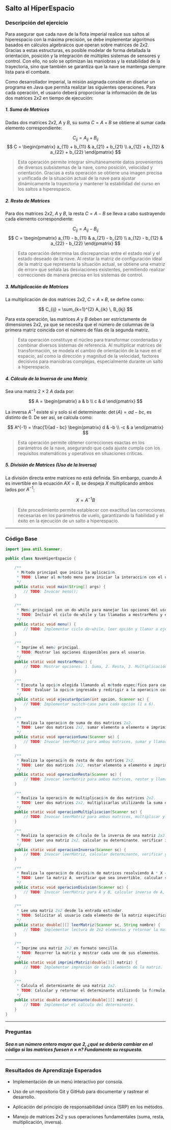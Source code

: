 ## Salto al HiperEspacio

### Descripción del ejercicio

Para asegurar que cada nave de la flota imperial realice sus saltos al hiperespacio con la máxima precisión, se debe implementar algoritmos basados en cálculos algebraicos que operan sobre matrices de $2 x 2$. Gracias a estas estructuras, es posible modelar de forma detallada la orientación, posición y la integración de múltiples sistemas de sensores y control. Con ello, no solo se optimizan las maniobras y la estabilidad de la trayectoria, sino que también se garantiza que la nave se mantenga siempre lista para el combate.

Como desarrollador imperial, la misión asignada consiste en diseñar un programa en Java que permita realizar las siguientes operaciones. Para cada operación, el usuario deberá proporcionar la información de de las dos matrices $2 x 2$ en tiempo de ejecución:

##### 1. Suma de Matrices

Dadas dos matrices $2 x 2$, $A$ y $B$, su suma $C = A + B$ se obtiene al sumar cada elemento correspondiente:

$$
C_{ij} = A_{ij} + B_{ij}
$$
$$
C = 
\begin{pmatrix}
a_{11} + b_{11} & a_{21} + b_{21} \\
a_{12} + b_{12} & a_{22} + b_{22}
\end{pmatrix}
$$

> Esta operación permite integrar simultáneamente datos provenientes de diversos subsistemas de la nave, como posición, velocidad y orientación. Gracias a esta operación se obtiene una imagen precisa y unificada de la situación actual de la nave para ajustar dinámicamente la trayectoria y mantener la estabilidad del curso en los saltos a hiperespacio.

##### 2. Resta de Matrices

Para dos matrices $2 x 2$, $A$ y $B$, la resta $C = A - B$ se lleva a cabo sustrayendo cada elemento correspondiente:

$$
C_{ij} = A_{ij} - B_{ij}
$$
$$
C =
\begin{pmatrix}
a_{11} - b_{11} & a_{21} - b_{21} \\
a_{12} - b_{12} & a_{22} - b_{22}
\end{pmatrix}
$$

> Esta operación determina las discrepancias entre el estado real y el estado deseado de la nave. Al restar la matriz de configuración ideal de la matriz que representa la situación actual, se obtiene una «matriz de error» que señala las desviaciones existentes, permitiendo realizar correcciones de manera precisa en los sistemas de control.

##### 3. Multiplicación de Matrices

La multiplicación de dos matrices $2 x 2$, $C = A \times B$, se define como:

$$
C_{ij} = \sum_{k=1}^{2} A_{ik} \, B_{kj}
$$

Para esta operación, las matrices $A$ y $B$ deben ser estrictamente de dimensiones $2 x 2$, ya que se necesita que el número de columnas de la primera matriz coincida con el número de filas de la segunda matriz.

> Esta operación constituye el núcleo para transformar coordenadas y combinar diversos sistemas de referencia. Al multiplicar matrices de transformación, se modela el cambio de orientación de la nave en el espacio, así como la dirección y magnitud de la velocidad, factores decisivos para maniobras complejas, especialmente durante un salto a hiperespacio.

##### 4. Cálculo de la Inversa de una Matriz

Sea una matriz $2 \times 2$ $A$ dada por:

$$
A = \begin{pmatrix}
a & b \\
c & d
\end{pmatrix}
$$

La inversa $A^{-1}$ existe si y solo si el determinante: $\det(A) = ad - bc$, es distinto de 0. De ser así, se calcula como:

$$
A^{-1} = \frac{1}{ad - bc}
\begin{pmatrix}
d & -b \\
-c & a
\end{pmatrix}
$$

> Esta operación permite obtener correcciones exactas en los parámetros de la nave, asegurando que cada ajuste cumpla con los requisitos matemáticos y operativos en situaciones críticas.

##### 5. División de Matrices (Uso de la Inversa)

La división directa entre matrices no está definida. Sin embargo, cuando $A$ es invertible en la ecuación $A X = B$, se despeja $X$ multiplicando ambos lados por $A^{-1}$:

$$
X = A^{-1} B
$$

> Este procedimiento permite establecer con exactitud las correcciones necesarias en los parámetros de vuelo, garantizando la fiabilidad y el éxito en la ejecución de un salto a hiperespacio.

---
### Código Base

```java
import java.util.Scanner;

public class NaveHiperEspacio {

    /**
     * Método principal que inicia la aplicación.
     * TODO: Llamar al método menu para iniciar la interacción con el usuario.
     */
    public static void main(String[] args) {
        // TODO: Invocar menu();
    }

    /**
     * Menú principal con un do-while para manejar las opciones del usuario.
     * TODO: Incluir el ciclo do-while y las llamadas a mostrarMenu y ejecutarOpcion.
     */
    public static void menu() {
        // TODO: Implementar ciclo do-while, leer opción y llamar a ejecutarOpcion.
    }

    /**
     * Imprime el menú principal.
     * TODO: Mostrar las opciones disponibles para el usuario.
     */
    public static void mostrarMenu() {
        // TODO: Mostrar opciones: 1. Suma, 2. Resta, 3. Multiplicación, 4. Inversa, 5. División, 6. Salir.
    }

    /**
     * Ejecuta la opción elegida llamando al método específico para cada operación.
     * TODO: Evaluar la opción ingresada y redirigir a la operación correspondiente.
     */
    public static void ejecutarOpcion(int opcion, Scanner sc) {
        // TODO: Implementar switch-case para cada opción (1 a 6).
    }

    /**
     * Realiza la operación de suma de dos matrices 2x2.
     * TODO: Leer dos matrices 2x2, sumar elemento a elemento e imprimir el resultado.
     */
    public static void operacionSuma(Scanner sc) {
        // TODO: Invocar leerMatriz para ambas matrices, sumar y llamar a imprimirMatriz.
    }

    /**
     * Realiza la operación de resta de dos matrices 2x2.
     * TODO: Leer dos matrices 2x2, restar elemento a elemento e imprimir el resultado.
     */
    public static void operacionResta(Scanner sc) {
        // TODO: Invocar leerMatriz para ambas matrices, restar y llamar a imprimirMatriz.
    }

    /**
     * Realiza la operación de multiplicación de dos matrices 2x2.
     * TODO: Leer dos matrices 2x2, multiplicarlas utilizando la suma de productos y mostrar el resultado.
     */
    public static void operacionMultiplicacion(Scanner sc) {
        // TODO: Invocar leerMatriz para ambas matrices, multiplicar y llamar a imprimirMatriz.
    }

    /**
     * Realiza la operación de cálculo de la inversa de una matriz 2x2.
     * TODO: Leer una matriz 2x2, calcular su determinante, verificar invertibilidad y mostrar la inversa.
     */
    public static void operacionInversa(Scanner sc) {
        // TODO: Invocar leerMatriz, calcular determinante, verificar y calcular la inversa, luego llamar a imprimirMatriz.
    }

    /**
     * Realiza la operación de división de matrices resolviendo A * X = B.
     * TODO: Leer la matriz A, verificar que sea invertible, calcular su inversa, leer la matriz B y mostrar el resultado de A^-1 * B.
     */
    public static void operacionDivision(Scanner sc) {
        // TODO: Invocar leerMatriz para A y B, calcular inversa de A, multiplicar por B y llamar a imprimirMatriz.
    }

    /**
     * Lee una matriz 2x2 desde la entrada estándar.
     * TODO: Solicitar al usuario cada elemento de la matriz especificada y retornar la matriz.
     */
    public static double[][] leerMatriz(Scanner sc, String nombre) {
        // TODO: Implementar lectura de 2x2 elementos y retornar la matriz.
    }

    /**
     * Imprime una matriz 2x2 en formato sencillo.
     * TODO: Recorrer la matriz y mostrar cada uno de sus elementos.
     */
    public static void imprimirMatriz(double[][] matriz) {
        // TODO: Implementar impresión de cada elemento de la matriz.
    }

    /**
     * Calcula el determinante de una matriz 2x2.
     * TODO: Calcular y retornar el determinante utilizando la fórmula: ad - bc.
     */
    public static double determinante(double[][] matriz) {
        // TODO: Implementar el cálculo del determinante.
    }
}
```
---
### Preguntas
##### Sea $n$ un número entero mayor que $2$, ¿qué se debería cambiar en el código si las matrices fuesen $n×n$? Fundamente su respuesta.

---
### Resultados de Aprendizaje Esperados
* Implementación de un menú interactivo por consola.

* Uso de un repositorio Git y GitHub para documentar y rastrear el desarrollo.

* Aplicación del principio de responsabilidad única (SRP) en los métodos.

* Manejo de matrices 2x2 y sus operaciones fundamentales (suma, resta, multiplicación, inversa).
